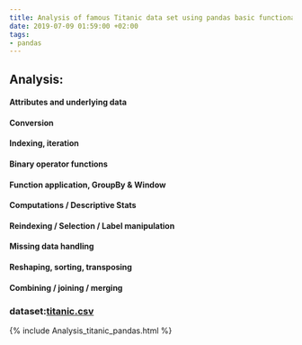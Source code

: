 ```yaml
---
title: Analysis of famous Titanic data set using pandas basic functionalities
date: 2019-07-09 01:59:00 +02:00
tags:
- pandas
---
```


## Analysis:
#### Attributes and underlying data
#### Conversion
#### Indexing, iteration
#### Binary operator functions
#### Function application, GroupBy & Window
#### Computations / Descriptive Stats
#### Reindexing / Selection / Label manipulation
#### Missing data handling
#### Reshaping, sorting, transposing
#### Combining / joining / merging


### dataset:[titanic.csv](/uploads/titanic.csv)


{% include Analysis_titanic_pandas.html %}
